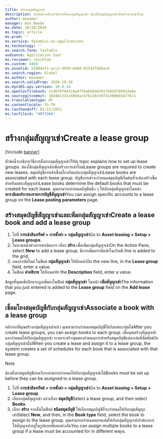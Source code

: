 ```yaml
---
title: สร้างกลุ่มสัญญาเช่า
description: หัวข้อนี้จะอธิบายวิธีการตั้งค่ากลุ่มสัญญาเช่า ต้องใช้กลุ่มสัญญาเช่าเพื่อสร้างการเช่าใหม่
author: moaamer
manager: Ann Beebe
ms.date: 10/28/2020
ms.topic: article
ms.prod: ''
ms.service: dynamics-ax-applications
ms.technology: ''
ms.search.form: TaxTable
audience: Application User
ms.reviewer: roschlom
ms.custom: 4464
ms.assetid: 5f89daf1-acc2-4959-b48d-91542fb6bacb
ms.search.region: Global
ms.author: moaamer
ms.search.validFrom: 2020-10-28
ms.dyn365.ops.version: 10.0.14
ms.openlocfilehash: 2c06f6f943c8a47fbe650a67017b95d799914a0e
ms.sourcegitcommit: 38d40c331c8894acb7b119c5073e3088b54776c1
ms.translationtype: HT
ms.contentlocale: th-TH
ms.lasthandoff: 01/15/2021
ms.locfileid: "4971364"
---
```

# <a name="create-a-lease-group"></a><span data-ttu-id="d1507-104">สร้างกลุ่มสัญญาเช่า</span><span class="sxs-lookup"><span data-stu-id="d1507-104">Create a lease group</span></span>

[!include [banner](../includes/banner.md)]

<span data-ttu-id="d1507-105">หัวข้อนี้จะอธิบายวิธีการตั้งค่ากลุ่มสัญญาเช่า</span><span class="sxs-lookup"><span data-stu-id="d1507-105">This topic explains how to set up lease groups.</span></span> <span data-ttu-id="d1507-106">ต้องใช้กลุ่มสัญญาเช่าเพื่อสร้างการเช่าใหม่</span><span class="sxs-lookup"><span data-stu-id="d1507-106">Lease groups are required to create new leases.</span></span> <span data-ttu-id="d1507-107">สมุดบัญชีการเช่าเชื่อมโยงกับแต่ละกลุ่มสัญญาเช่า</span><span class="sxs-lookup"><span data-stu-id="d1507-107">Lease books are associated with each lease group.</span></span> <span data-ttu-id="d1507-108">บัญชีการเช่าจะกำหนดสมุดบัญชีเริ่มต้นที่จะต้องสร้างขึ้นสำหรับแต่ละสัญญาเช่า</span><span class="sxs-lookup"><span data-stu-id="d1507-108">Lease books determine the default books that must be created for each lease.</span></span> <span data-ttu-id="d1507-109">คุณสามารถกำหนดบัญชีหนึ่ง ๆ ให้กับกลุ่มสัญญาเช่าในหน้า **พารามิเตอร์การลงรายการบัญชีสัญญาเช่า**</span><span class="sxs-lookup"><span data-stu-id="d1507-109">You can assign specific accounts to a lease group on the **Lease posting parameters** page.</span></span>

## <a name="create-a-lease-book-and-add-a-lease-group"></a><span data-ttu-id="d1507-110">สร้างสมุดบัญชีสัญญาเช่าและเพิ่มกลุ่มสัญญาเช่า</span><span class="sxs-lookup"><span data-stu-id="d1507-110">Create a lease book and add a lease group</span></span>

1. <span data-ttu-id="d1507-111">ไปที่ **การเช่าสินทรัพย์ \> การตั้งค่า \> กลุ่มสัญญาเช่า**</span><span class="sxs-lookup"><span data-stu-id="d1507-111">Go to **Asset leasing \> Setup \> Lease groups**.</span></span>
2. <span data-ttu-id="d1507-112">ในบานหน้าต่างการดำเนินการ เลือก **สร้าง** เพื่อเพิ่มกลุ่มสัญญาเช่า</span><span class="sxs-lookup"><span data-stu-id="d1507-112">On the Action Pane, select **New** to add a lease group.</span></span> <span data-ttu-id="d1507-113">มีการเพิ่มบรรทัดเข้าในกริด</span><span class="sxs-lookup"><span data-stu-id="d1507-113">A line is added to the grid.</span></span>
3. <span data-ttu-id="d1507-114">บนบรรทัดใหม่ ในฟิลด์ **กลุ่มสัญญาเช่า** ให้ป้อนค่า</span><span class="sxs-lookup"><span data-stu-id="d1507-114">On the new line, in the **Lease group** field, enter a value.</span></span>
4. <span data-ttu-id="d1507-115">ในฟิลด์ **คำอธิบาย** ให้ป้อนค่า</span><span class="sxs-lookup"><span data-stu-id="d1507-115">In the **Description** field, enter a value.</span></span>

<span data-ttu-id="d1507-116">ข้อมูลที่คุณเพิ่งป้อนจะถูกเพิ่มลงในฟิลด์ **กลุ่มสัญญาเช่า** ในหน้า **เพิ่มสัญญาเช่า**</span><span class="sxs-lookup"><span data-stu-id="d1507-116">The information that you just entered is added to the **Lease group** field on the **Add lease** page.</span></span>

## <a name="associate-a-book-with-a-lease-group"></a><span data-ttu-id="d1507-117">เชื่อมโยงสมุดบัญชีกับกลุ่มสัญญาเช่า</span><span class="sxs-lookup"><span data-stu-id="d1507-117">Associate a book with a lease group</span></span>

<span data-ttu-id="d1507-118">หลังจากที่คุณสร้างกลุ่มสัญญาเช่าแล้ว คุณสามารถกำหนดสมุดบัญชีให้กับแต่ละกลุ่มได้</span><span class="sxs-lookup"><span data-stu-id="d1507-118">After you create lease groups, you can assign books to each group.</span></span> <span data-ttu-id="d1507-119">เมื่อคุณสร้างสัญญาเช่าและกำหนดให้กับกลุ่มสัญญาเช่า ระบบจะสร้างชุดของกำหนดการสำหรับสมุดบัญชีแต่ละเล่มที่สัมพันธ์กับกลุ่มสัญญาเช่านั้น</span><span class="sxs-lookup"><span data-stu-id="d1507-119">When you create a lease and assign it to a lease group, the system creates a set of schedules for each book that is associated with that lease group.</span></span>

> [!NOTE]
> <span data-ttu-id="d1507-120">ต้องตั้งค่าสมุดบัญชีก่อนจึงจะสามารถกำหนดให้กับกลุ่มสัญญาเช่าได้</span><span class="sxs-lookup"><span data-stu-id="d1507-120">Books must be set up before they can be assigned to a lease group.</span></span>

1. <span data-ttu-id="d1507-121">ไปที่ **การเช่าสินทรัพย์ \> การตั้งค่า \> กลุ่มสัญญาเช่า**</span><span class="sxs-lookup"><span data-stu-id="d1507-121">Go to **Asset leasing \> Setup \> Lease group**.</span></span>
2. <span data-ttu-id="d1507-122">เลือกกลุ่มสัญญาเช่า แล้วเลือก **สมุดบัญชี**</span><span class="sxs-lookup"><span data-stu-id="d1507-122">Select a lease group, and then select **Books**.</span></span>
3. <span data-ttu-id="d1507-123">เลือก **สร้าง** จากนั้นในฟิลด์ **ชนิดสมุดบัญชี** ให้เลือกสมุดบัญชีที่จะกำหนดให้กับกลุ่มสัญญาเช่า</span><span class="sxs-lookup"><span data-stu-id="d1507-123">Select **New**, and then, in the **Book type** field, select the book to assign to the lease group.</span></span> <span data-ttu-id="d1507-124">คุณสามารถกำหนดหลายเล่มให้กับกลุ่มสัญญาเช่าถ้าต้องการให้สัญญาเช่าอยู่ในรูปแบบที่แตกต่างกัน</span><span class="sxs-lookup"><span data-stu-id="d1507-124">You can assign multiple books to a lease group if a lease must be accounted for in different ways.</span></span>
